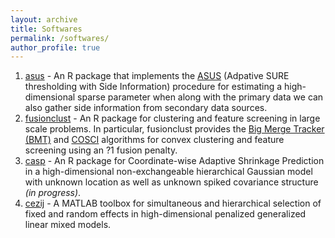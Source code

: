 ```yaml
---
layout: archive
title: Softwares
permalink: /softwares/
author_profile: true
---
```

<ol>
   <li><a href="https://CRAN.R-project.org/package=asus" target="_blank">asus</a> - An R package that implements the <a href="https://arxiv.org/pdf/1811.11930.pdf" target="_blank">ASUS</a> (Adpative SURE thresholding with Side Information) procedure for estimating a high-dimensional sparse parameter when along with the primary data we can also gather side information from secondary data sources.<br/>
   </li>
   <li><a href= "https://CRAN.R-project.org/package=fusionclust" target="_blank">fusionclust</a> - An R package for clustering and feature screening in large scale problems. In particular, fusionclust provides the <a href= "http://onlinelibrary.wiley.com/doi/10.1111/rssb.12226/abstract" target="_blank">Big Merge Tracker (BMT)</a> and <a href="http://www.sciencedirect.com/science/article/pii/S0047259X17300271" target="_blank">COSCI</a> algorithms for convex clustering and feature screening using an ?1 fusion penalty.<br/>
   </li>
   <li><a href="https://github.com/trambakbanerjee/casp#casp" target="_blank">casp</a> - An R package for Coordinate-wise Adaptive Shrinkage Prediction in a high-dimensional non-exchangeable hierarchical Gaussian model with unknown location as well as unknown spiked covariance structure <i>(in progress)</i>.<br/>
  </li>
   <li><a href="https://github.com/trambakbanerjee/cezij#what-is-cezij" target="_blank">cezij</a> - A MATLAB toolbox for simultaneous and hierarchical selection of fixed and random effects in high-dimensional penalized generalized linear mixed models.<br/>
  </li>
</ol>


